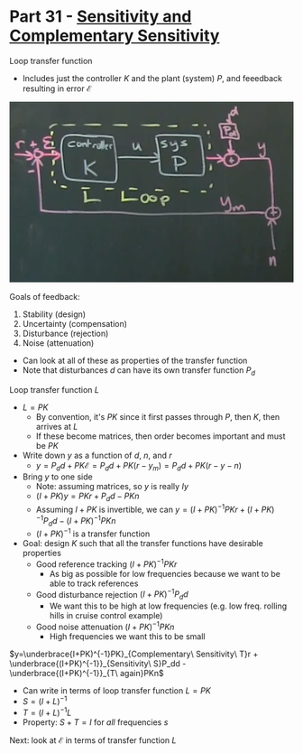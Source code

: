 # Part 31 - [Sensitivity and Complementary Sensitivity](https://www.youtube.com/watch?v=hTu36q5yx20&list=PLMrJAkhIeNNR20Mz-VpzgfQs5zrYi085m&index=31)

Loop transfer function
- Includes just the controller $K$ and the plant (system) $P$, and feeedback resulting in error $\mathcal{E}$

![](images/2021-08-29-13-20-07.png)

Goals of feedback:
1. Stability (design)
1. Uncertainty (compensation)
1. Disturbance (rejection)
1. Noise (attenuation)
- Can look at all of these as properties of the transfer function
- Note that disturbances $d$ can have its own transfer function $P_d$

Loop transfer function $L$
- $L=PK$
  - By convention, it's $PK$ since it first passes through $P$, then $K$, then arrives at $L$
  - If these become matrices, then order becomes important and must be $PK$
- Write down $y$ as a function of $d$, $n$, and $r$
  - $y=P_dd+PK\mathcal{E}=P_dd+PK(r-y_m)=P_dd+PK(r-y-n)$
- Bring $y$ to one side
  - Note: assuming matrices, so $y$ is really $Iy$
  - $(I+PK)y=PKr+P_dd-PKn$
  - Assuming $I+PK$ is invertible, we can $y=(I+PK)^{-1}PKr + (I+PK)^{-1}P_dd - (I+PK)^{-1}PKn$
  - $(I+PK)^{-1}$ is a transfer function
- Goal: design $K$ such that all the transfer functions have desirable properties
  - Good reference tracking $(I+PK)^{-1}PKr$
    - As big as possible for low frequencies because we want to be able to track references
  - Good disturbance rejection $(I+PK)^{-1}P_dd$
    - We want this to be high at low frequencies (e.g. low freq. rolling hills in cruise control example)
  - Good noise attenuation $(I+PK)^{-1}PKn$
    - High frequencies we want this to be small

$y=\underbrace{I+PK)^{-1}PK}_{Complementary\ Sensitivity\ T}r + \underbrace{(I+PK)^{-1}}_{Sensitivity\ S}P_dd - \underbrace{(I+PK)^{-1}}_{T\ again}PKn$
- Can write in terms of loop transfer function $L=PK$
- $S=(I+L)^{-1}$
- $T=(I+L)^{-1}L$
- Property: $S+T=I$ for _all_ frequencies $s$

Next: look at $\mathcal{E}$ in terms of transfer function $L$
